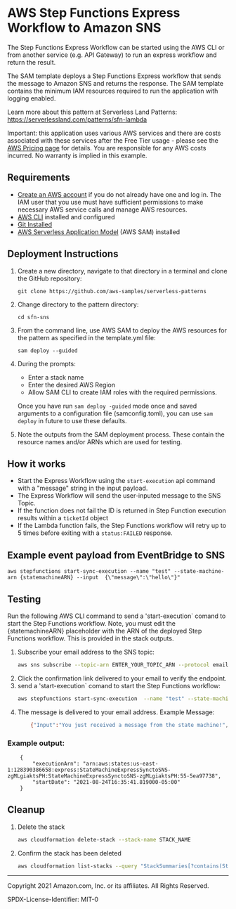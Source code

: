 # AWS Step Functions Express Workflow to Amazon SNS

The Step Functions Express Workflow can be started using the AWS CLI or from another service (e.g. API Gateway) to run an express workflow and return the result.

The SAM template deploys a Step Functions Express workflow that sends the message to Amazon SNS and returns the response. The SAM template contains the minimum IAM resources required to run the application with logging enabled.

Learn more about this pattern at Serverless Land Patterns: https://serverlessland.com/patterns/sfn-lambda

Important: this application uses various AWS services and there are costs associated with these services after the Free Tier usage - please see the [AWS Pricing page](https://aws.amazon.com/pricing/) for details. You are responsible for any AWS costs incurred. No warranty is implied in this example.

## Requirements

* [Create an AWS account](https://portal.aws.amazon.com/gp/aws/developer/registration/index.html) if you do not already have one and log in. The IAM user that you use must have sufficient permissions to make necessary AWS service calls and manage AWS resources.
* [AWS CLI](https://docs.aws.amazon.com/cli/latest/userguide/install-cliv2.html) installed and configured
* [Git Installed](https://git-scm.com/book/en/v2/Getting-Started-Installing-Git)
* [AWS Serverless Application Model](https://docs.aws.amazon.com/serverless-application-model/latest/developerguide/serverless-sam-cli-install.html) (AWS SAM) installed

## Deployment Instructions

1. Create a new directory, navigate to that directory in a terminal and clone the GitHub repository:
    ``` 
    git clone https://github.com/aws-samples/serverless-patterns
    ```
1. Change directory to the pattern directory:
    ```
    cd sfn-sns
    ```
1. From the command line, use AWS SAM to deploy the AWS resources for the pattern as specified in the template.yml file:
    ```
    sam deploy --guided
    ```
1. During the prompts:
    * Enter a stack name
    * Enter the desired AWS Region
    * Allow SAM CLI to create IAM roles with the required permissions.

    Once you have run `sam deploy -guided` mode once and saved arguments to a configuration file (samconfig.toml), you can use `sam deploy` in future to use these defaults.

1. Note the outputs from the SAM deployment process. These contain the resource names and/or ARNs which are used for testing.

## How it works

* Start the Express Workflow using the `start-execution` api command with a "message" string in the input payload.
* The Express Workflow will send the user-inputed message to the SNS Topic.
* If the function does not fail the ID is returned in Step Function execution results within a `ticketId` object
* If the Lambda function fails, the Step Functions workflow will retry up to 5 times before exiting with a `status:FAILED` response.


## Example event payload from EventBridge to SNS
```
aws stepfunctions start-sync-execution --name "test" --state-machine-arn {statemachineARN} --input  {\"message\":\"hello\"}"
```

## Testing

Run the following AWS CLI command to send a 'start-execution` comand to start the Step Functions workflow. Note, you must edit the {statemachineARN} placeholder with the ARN of the deployed Step Functions workflow. This is provided in the stack outputs.

1. Subscribe your email address to the SNS topic:
    ```bash
    aws sns subscribe --topic-arn ENTER_YOUR_TOPIC_ARN --protocol email-json --notification-endpoint ENTER_YOUR_EMAIL_ADDRESS
    ```
2. Click the confirmation link delivered to your email to verify the endpoint.
3. send a 'start-execution` comand to start the Step Functions workflow:
    ```bash
    aws stepfunctions start-sync-execution  --name "test" --state-machine-arn "{statemachineARN}" --input "{\"message\":\"hello\"}"
    ```
4. The message is delivered to your email address.
    Example Message:
    ```bash         
        {"Input":"You just received a message from the state machine!","Message":"hello"}
    ```

### Example output:

```
    {
        "executionArn": "arn:aws:states:us-east-1:128390386658:express:StateMachineExpressSynctoSNS-zgMLgiaktsPH:StateMachineExpressSynctoSNS-zgMLgiaktsPH:55-5ea97738",
        "startDate": "2021-08-24T16:35:41.819000-05:00"
    }
```
## Cleanup
 
1. Delete the stack
    ```bash
    aws cloudformation delete-stack --stack-name STACK_NAME
    ```
1. Confirm the stack has been deleted
    ```bash
    aws cloudformation list-stacks --query "StackSummaries[?contains(StackName,'STACK_NAME')].StackStatus"
    ```
----
Copyright 2021 Amazon.com, Inc. or its affiliates. All Rights Reserved.

SPDX-License-Identifier: MIT-0